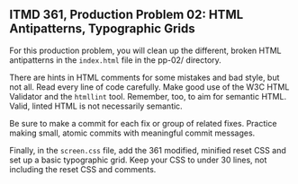 ## ITMD 361, Production Problem 02: HTML Antipatterns, Typographic Grids

For this production problem, you will clean up the different, broken HTML antipatterns in the
`index.html` file in the pp-02/ directory.

There are hints in HTML comments for some mistakes and bad style, but not all. Read every line of
code carefully. Make good use of the W3C HTML Validator and the `htmllint` tool. Remember, too, to
aim for semantic HTML. Valid, linted HTML is not necessarily semantic.

Be sure to make a commit for each fix or group of related fixes. Practice making small,
atomic commits with meaningful commit messages.

Finally, in the `screen.css` file, add the 361 modified, minified reset CSS and set up a basic
typographic grid. Keep your CSS to under 30 lines, not including the reset CSS and comments.

<!--
Fixed:
head
Tabulation
head not closed
avoid decorative punctuation marks in <title> tags
Don't add extra space around `=` signs in attribute-value pairs

header
add ul tag
put h1 into header and fixed tabs

main to main 44 (will move)
br b i tags removed
text wrap
extra <
Tabulation
tag typos
close tags
ampersand
div removed

aside
Tabulation
close lists
Close up spaces between content and HTML tags on the same line
p and b tag removal - class="quick-facts-title used instead
don't repeat classes on all inner elements that share a common parent
p removal

footer
small tag


IDK what this is:
id="home"

<a href="http://example.com/index.html" rel="home">HTML Antipatterns</a>
id="navigation"
<li><a href="./">Home</a></li>
<li><a href="../resume/">Resume</a></li>
<li><a href="interests/">Interests</a></li>

<img href="file:///Users/scarlethawk/Desktop/Photo%20Saves/DSC2235.JPEG" alt="Photo of Hank" />
<h3>3rd-Year ITM Undergraduate</h3>
<h4>Majoring in Cybersecurity</h4>.
-->
